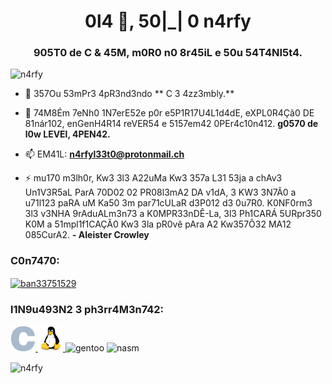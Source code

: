 <h1 align="center">0l4 👋, 50|_| 0 n4rfy</h1>
<h3 align="center">905T0 de C & 45M, m0R0 n0 8r45iL e 50u 54T4NI5t4.</h3>

<p align="left"> <img src="https://komarev.com/ghpvc/?username=n4rfy&label=Profile%20views&color=0e75b6&style=flat" alt="n4rfy" /> </p>

- 🌱 357Ou 53mPr3 4pR3nd3ndo ** C 3 4zz3mbly.**

- 💬 74M8Ém 7eNh0 1N7erE52e p0r e5P1R17U4L1d4dE, eXPL0R4Çã0 DE 81nár102, enGenH4R14 reVER54 e 5157em42 0PEr4c10n412. **g0570 de l0w LEVEl, 4PEN42.**

- 📫 EM41L: **n4rfyl33t0@protonmail.ch**

- ⚡ mu170 m3lh0r, Kw3 3l3 A22uMa Kw3 357a L31 53ja a chAv3 Un1V3R5aL ParA 70D02 02 PR08l3mA2 DA v1dA, 3 KW3 3N7Ã0 a u71l123 paRA uM Ka50 3m par71cULaR d3P012 d3 0u7R0. K0NF0rm3 3l3 v3NHA 9rAduALm3n73 a K0MPR33nDÊ-La, 3l3 Ph1CARÁ 5URpr350 K0M a 51mpl1f1CAÇÃ0 Kw3 3la pR0vê pAra A2 Kw357Õ32 MA12 085CurA2. **- Aleister Crowley**

<h3 align="left">C0n7470:</h3>
<p align="left">
<a href="https://twitter.com/ban33751529" target="blank"><img align="center" src="https://cdn.jsdelivr.net/npm/simple-icons@3.0.1/icons/twitter.svg" alt="ban33751529" height="30" width="40" /></a>
</p>

<h3 align="left">l1N9u493N2 3 ph3rr4M3n742:</h3>
<p align="left"> <a href="https://www.cprogramming.com/" target="_blank"> <img src="https://raw.githubusercontent.com/devicons/devicon/master/icons/c/c-original.svg" alt="c" width="40" height="40"/> </a> <a href="https://www.linux.org/" target="_blank"> <img src="https://raw.githubusercontent.com/devicons/devicon/master/icons/linux/linux-original.svg" alt="linux" width="40" height="40"/> </a> 
<img src="https://svgshare.com/i/TBD.svg" alt="gentoo" width="40" height="40"/>
<img src="https://svgshare.com/i/TAY.svg" alt="nasm" width="40" height="40"/>
</p>

<p><img align="center" src="https://github-readme-stats.vercel.app/api/top-langs?username=n4rfy&show_icons=true&locale=en&layout=compact" alt="n4rfy" /></p>
